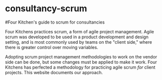 consultancy-scrum
=================

#Four Kitchen's guide to scrum for consultancies

Four Kitchens practices scrum, a form of agile project management. Agile scrum was developed to be used in a product development and design setting, and is most commonly used by teams on the "client side," where there is greater control over moving variables.

Adopting scrum project management methodologies to work on the vendor side can be done, but some changes must be applied to make it work. Four Kitchens has perfected a methodology for practicing agile scrum _for_ client projects. This website documents our approach.
